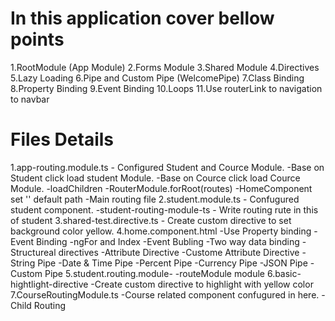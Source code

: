 In this application cover bellow points
=======================================
1.RootModule (App Module)
2.Forms Module
3.Shared Module
4.Directives
5.Lazy Loading
6.Pipe and Custom Pipe (WelcomePipe)
7.Class Binding
8.Property Binding
9.Event Binding
10.Loops
11.Use routerLink to navigation to navbar


Files Details
=============
1.app-routing.module.ts - Configured Student and Cource Module.
    -Base on Student click load student Module.
    -Base on Cource click load Cource Module.
    -loadChildren
    -RouterModule.forRoot(routes)
    -HomeComponent set '' default path
    -Main routing file
2.student.module.ts - Confugured student component.
    -student-routing-module-ts - Write routing rute in this of student
3.shared-test.directive.ts - Create custom directive to set background color yellow.
4.home.component.html
    -Use Property binding
    -Event Binding
    -ngFor and Index
    -Event Bubling
    -Two way data binding
    -Structureal directives
    -Attribute Directive
    -Custome Attribute Directive
    -String Pipe
    -Date & Time Pipe
    -Percent Pipe
    -Currency Pipe
    -JSON Pipe
    -Custom Pipe
5.student.routing.module-
    -routeModule module
6.basic-hightlight-directive
    -Create custom directive to highlight with yellow color
7.CourseRoutingModule.ts
    -Course related component confugured in here.
    -Child Routing
